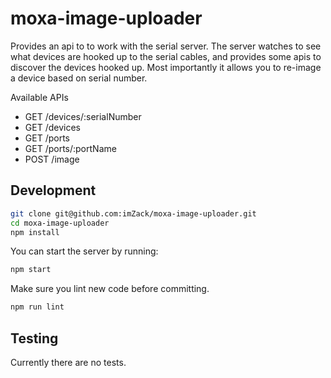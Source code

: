 # moxa-image-uploader

Provides an api to to work with the serial server. The server watches to see what devices are hooked up to the serial cables, and provides some apis to discover the devices hooked up. Most importantly it allows you to re-image a device based on serial number.

Available APIs

* GET /devices/:serialNumber
* GET /devices
* GET /ports
* GET /ports/:portName
* POST /image

## Development

```bash
git clone git@github.com:imZack/moxa-image-uploader.git
cd moxa-image-uploader
npm install
```

You can start the server by running:

```bash
npm start
```

Make sure you lint new code before committing.

```bash
npm run lint
```

## Testing

Currently there are no tests.
